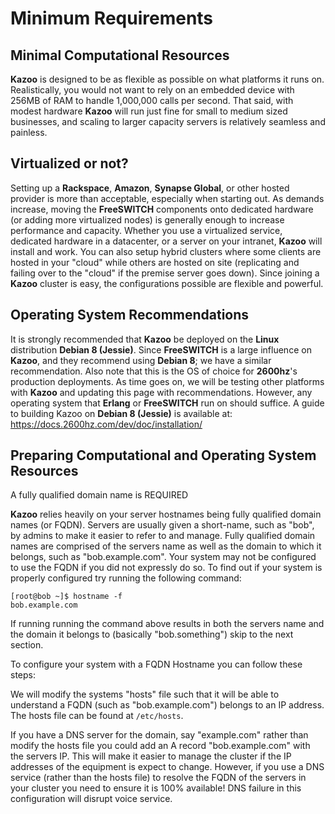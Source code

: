 # Minimum Requirements



## Minimal Computational Resources


**Kazoo** is designed to be as flexible as possible on what platforms it runs on. Realistically, you would not want to rely on an embedded device with 256MB of RAM to handle 1,000,000 calls per second. That said, with modest hardware **Kazoo** will run just fine for small to medium sized businesses, and scaling to larger capacity servers is relatively seamless and painless.


## Virtualized or not?

Setting up a **Rackspace**, **Amazon**, **Synapse Global**, or other hosted provider is more than acceptable, especially when starting out. As demands increase, moving the **FreeSWITCH** components onto dedicated hardware (or adding more virtualized nodes) is generally enough to increase performance and capacity. Whether you use a virtualized service, dedicated hardware in a datacenter, or a server on your intranet, **Kazoo** will install and work. You can also setup hybrid clusters where some clients are hosted in your "cloud" while others are hosted on site (replicating and failing over to the "cloud" if the premise server goes down). Since joining a **Kazoo** cluster is easy, the configurations possible are flexible and powerful.
 
 
## Operating System Recommendations

It is strongly recommended that **Kazoo** be deployed on the **Linux** distribution **Debian 8 (Jessie)**.  Since **FreeSWITCH** is a large influence on **Kazoo**, and they recommend using **Debian 8**; we have a similar recommendation. Also note that this is the OS of choice for **2600hz**'s production deployments. As time goes on, we will be testing other platforms with **Kazoo** and updating this page with recommendations. However, any operating system that **Erlang** or **FreeSWITCH** run on should suffice. A guide to building Kazoo on **Debian 8 (Jessie)** is available at: <https://docs.2600hz.com/dev/doc/installation/>


## Preparing Computational and Operating System Resources

A fully qualified domain name is REQUIRED

**Kazoo** relies heavily on your server hostnames being fully qualified domain names (or FQDN).  Servers are usually given a short-name, such as "bob", by admins to make it easier to refer to and manage.  Fully qualified domain names are comprised of the servers name as well as the domain to which it belongs, such as "bob.example.com". Your system may not be configured to use the FQDN if you did not expressly do so.  To find out if your system is properly configured try running the following command:
 ```
[root@bob ~]$ hostname -f
bob.example.com
```
If running running the command above results in both the servers name and the domain it belongs to (basically "bob.something") skip to the next section.
 
To configure your system with a FQDN Hostname you can follow these steps:

We will modify the systems "hosts" file such that it will be able to understand a FQDN (such as "bob.example.com") belongs to an IP address.  The hosts file can be found at `/etc/hosts`.
 
If you have a DNS server for the domain, say "example.com" rather than modify the hosts file you could add an A record "bob.example.com" with the servers IP. This will make it easier to manage the cluster if the IP addresses of the equipment is expect to change. However, if you use a DNS service (rather than the hosts file) to resolve the FQDN of the servers in your cluster you need to ensure it is 100% available! DNS failure in this configuration will disrupt voice service.
 
